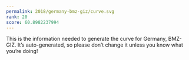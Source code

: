 ```yaml
---
permalink: 2018/germany-bmz-giz/curve.svg
rank: 20
score: 60.8982237994
---
```


This is the information needed to generate the curve for Germany, BMZ-GIZ. It’s
auto-generated, so please don’t change it unless you know what you’re
doing!
